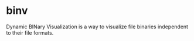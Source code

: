 # binv
Dynamic BINary Visualization is a way to visualize file binaries independent to their file formats.
